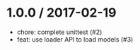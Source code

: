 
1.0.0 / 2017-02-19
==================

  * chore: complete unittest (#2)
  * feat: use loader API to load models (#3)
